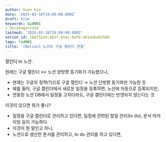 ```yaml
---
author: Gunn Kim
date: '2025-03-16T19:09:00.000Z'
draft: true
keywords: &id001
- Uncategorized
lastmod: '2025-03-16T19:09:00.000Z'
notion_id: 1b87522e-eb2f-81ac-8afb-d81aebe02580
tags: *id001
title: '[Notion] 노션과 구글 캘린더 연결'
---
```



캘린더 to 노션.


원래는 구글 캘린더 ↔ 노션 양방향 동기화가 가능했으나,

- 현재는 구글의 정책(?)으로 구글 캘린더 → 노션 단방향 동기화만 가능한 듯
- 예를 들어, 구글 캘린더에서 새로운 일정을 등록하면, 노션에 자동으로 등록되지만,
- 연동된 노션 DB에서 일정을 고치더라도, 구글 캘린더에는 반영되지 않는다는 것

이것이 있으면 뭐가 좋나?

- 일정을 구글 캘린더로 관리하고 있다면, 일정에 관련된 할일 관리(to do), 문서 아카이빙 등이 가능하다.
- 이것이 뭔 말인고 하니,
- 노션으로 생산한 문서를 관리하고, to do 관리를 하고 있다면,


